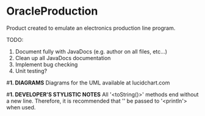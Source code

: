 # OracleProduction

Product created to emulate an electronics production line program.

TODO: 
1) Document fully with JavaDocs (e.g. author on all files, etc...)
1) Clean up all JavaDocs documentation
2) Implement bug checking
3) Unit testing?

#**1. DIAGRAMS**
Diagrams for the UML available at lucidchart.com

#**1. DEVELOPER'S STYLISTIC NOTES**
All '<toString()>' methods end without a new line. Therefore, it is recommended that '<toString>' be passed to '<println'> when used.
